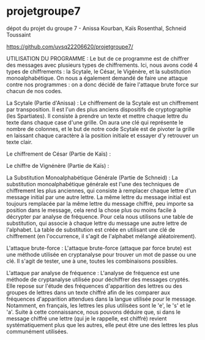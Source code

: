# projetgroupe7
dépot du projet du groupe 7 - Anissa Kourban, Kaïs Rosenthal, Schneid Toussaint

https://github.com/uvsq22206620/projetgroupe7/

UTILISATION DU PROGRAMME : 
Le but de ce programme est de chiffrer des messages avec plusieurs types de chiffrements. Ici, nous avons codé 4 types de chiffrements : la Scytale, le César, le Vigénère, et la substitution monoalphabétique. On nous a également demandé de faire une attaque contre nos programmes : on a donc décidé de faire l'attaque brute force sur chacun de nos codes.

La Scytale (Partie d'Anissa) : 
Le chiffrement de la Scytale est un chiffrement par transposition. Il est l'un des plus anciens dispositifs de cryptographie (les Spartiates). Il consiste à prendre un texte et mettre chaque lettre du texte dans chaque case d'une grille. On aura une clé qui représente le nombre de colonnes, et le but de notre code Scytale est de pivoter la grille en laissant chaque caractère à la position initiale et essayer d'y retrouver un texte clair.


Le chiffrement de César (Partie de Kaïs) : 


Le chiffre de Vignénère (Partie de Kaïs) :


La Substitution Monoalphabétique Générale (Partie de Schneid) : La substitution monoalphabétique générale est l'une des techniques de chiffrement les plus anciennes, qui consiste à remplacer chaque lettre d'un message initial par une autre lettre. La même lettre du message initial est toujours remplacée par la même lettre du message chiffré, peu importe sa position dans le message, cela rend la chose plus ou moins facile à décrypter par analyse de fréquence. Pour cela nous utilisons une table de substitution, qui associe à chaque lettre du message une autre lettre de l'alphabet. La table de substitution est créée en utilisant une clé de chiffrement (en l'occurrence, il s'agit de l'alphabet mélangé aléatoirement).


L'attaque brute-force : 
L'attaque brute-force (attaque par force brute) est une méthode utilisée en cryptanalyse pour trouver un mot de passe ou une clé. Il s'agit de tester, une à une, toutes les combinaisons possibles.


L'attaque par analyse de fréquence :
L'analyse de fréquence est une méthode de cryptanalyse utilisée pour déchiffrer des messages cryptés. Elle repose sur l'étude des fréquences d'apparition des lettres ou des groupes de lettres dans un texte chiffré afin de les comparer aux fréquences d'apparition attendues dans la langue utilisée pour le message. Notamment, en français, les lettres les plus utilisées sont le 'e', le 's' et le 'a'. Suite à cette connaissance, nous pouvons déduire que, si dans le message chiffré une lettre (qui je le rappelle, est chiffré) revient systématiquement plus que les autres, elle peut être une des lettres les plus communément utilisées. 
